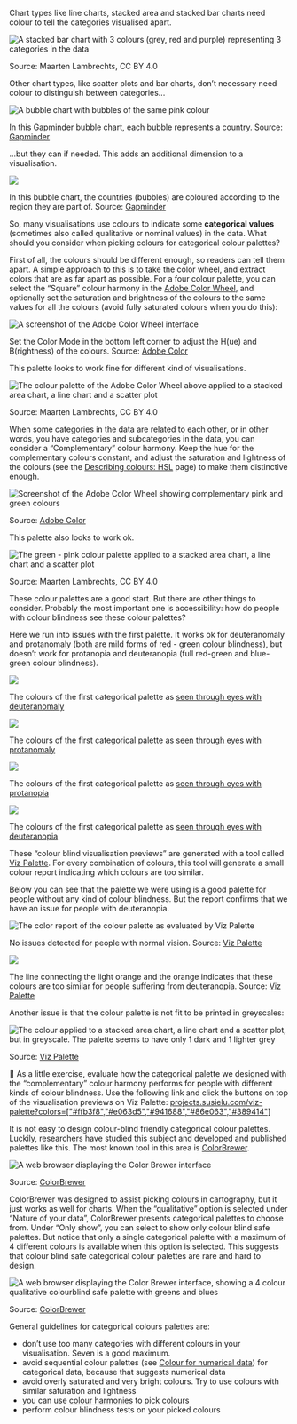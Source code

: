 Chart types like line charts, stacked area and stacked bar charts need colour to tell the categories visualised apart.

<p class='center'>
<img src='Colour%20use%20in%20data%20visualisation%20acd08b9e488e4cd9bd518e063a86f6b7/stacked-bars2x.png' alt='A stacked bar chart with 3 colours (grey, red and purple) representing 3 categories in the data' class='max-600' />
</p>

Source: Maarten Lambrechts, CC BY 4.0

Other chart types, like scatter plots and bar charts, don’t necessary need colour to distinguish between categories...

![A bubble chart with bubbles of the same pink colour](Colour%20use%20in%20data%20visualisation%20acd08b9e488e4cd9bd518e063a86f6b7/gapminder-single-colour.png)

In this Gapminder bubble chart, each bubble represents a country. Source: [Gapminder](https://www.gapminder.org/tools/#$model$markers$bubble$encoding$color$data$constant=_default;&scale$type:null&domain:null&zoomed:null&palette$palette$_default=%23f44cab;;;;;;;;&chart-type=bubbles&url=v1)

...but they can if needed. This adds an additional dimension to a visualisation.

![ ](Colour%20use%20in%20data%20visualisation%20acd08b9e488e4cd9bd518e063a86f6b7/gapminder.png)

In this bubble chart, the countries (bubbles) are coloured according to the region they are part of. Source: [Gapminder](https://www.gapminder.org/tools/#$chart-type=bubbles&url=v1)

So, many visualisations use colours to indicate some **categorical values** (sometimes also called qualitative or nominal values) in the data. What should you consider when picking colours for categorical colour palettes?

First of all, the colours should be different enough, so readers can tell them apart. A simple approach to this is to take the color wheel, and extract colors that are as far apart as possible. For a four colour palette, you can select the “Square” colour harmony in the [Adobe Color Wheel](https://color.adobe.com/create/color-wheel), and optionally set the saturation and brightness of the colours to the same values for all the colours (avoid fully saturated colours when you do this):

![A screenshot of the Adobe Color Wheel interface](Colour%20use%20in%20data%20visualisation%20acd08b9e488e4cd9bd518e063a86f6b7/square-colour-wheel.png)

Set the Color Mode in the bottom left corner to adjust the H(ue) and B(rightness) of the colours. Source: [Adobe Color](https://color.adobe.com/create/color-wheel)

This palette looks to work fine for different kind of visualisations.

![The colour palette of the Adobe Color Wheel above applied to a stacked area chart, a line chart and a scatter plot](Colour%20use%20in%20data%20visualisation%20acd08b9e488e4cd9bd518e063a86f6b7/viz-palette-1.png)

Source: Maarten Lambrechts, CC BY 4.0

When some categories in the data are related to each other, or in other words, you have categories and subcategories in the data, you can consider a “Complementary” colour harmony. Keep the hue for the complementary colours constant, and adjust the saturation and lightness of the colours (see the <span class='internal-link'>[Describing colours: HSL](describing-colours-hsl)</span> page) to make them distinctive enough.

![Screenshot of the Adobe Color Wheel showing complementary pink and green colours](Colour%20use%20in%20data%20visualisation%20acd08b9e488e4cd9bd518e063a86f6b7/complementary-colour-wheel.png)

Source: [Adobe Color](https://color.adobe.com/create/color-wheel)

This palette also looks to work ok.

![The green - pink colour palette applied to a stacked area chart, a line chart and a scatter plot](Colour%20use%20in%20data%20visualisation%20acd08b9e488e4cd9bd518e063a86f6b7/viz-palette-2.png)

Source: Maarten Lambrechts, CC BY 4.0

These colour palettes are a good start. But there are other things to consider. Probably the most important one is accessibility: how do people with colour blindness see these colour palettes? 

Here we run into issues with the first palette. It works ok for deuteranomaly and protanomaly (both are mild forms of red - green colour blindness), but doesn’t work for protanopia and deuteranopia (full red-green and blue-green colour blindness).

![ ](Colour%20use%20in%20data%20visualisation%20acd08b9e488e4cd9bd518e063a86f6b7/deuteranomaly.png)

The colours of the first categorical palette as [seen through eyes with deuteranomaly](https://projects.susielu.com/viz-palette?colors=[%22#60f070%22,%22#f0c960%22,%22#6080f0%22,%22#f06085%22]&backgroundColor=%22white%22&fontColor=%22black%22&mode=%22deuteranomaly%22)

![ ](Colour%20use%20in%20data%20visualisation%20acd08b9e488e4cd9bd518e063a86f6b7/protanomaly.png)

The colours of the first categorical palette as [seen through eyes with protanomaly](https://projects.susielu.com/viz-palette?colors=[%22#60f070%22,%22#f0c960%22,%22#6080f0%22,%22#f06085%22]&backgroundColor=%22white%22&fontColor=%22black%22&mode=%22protanomaly%22)

![ ](Colour%20use%20in%20data%20visualisation%20acd08b9e488e4cd9bd518e063a86f6b7/protanopia.png)

The colours of the first categorical palette as [seen through eyes with protanopia](https://projects.susielu.com/viz-palette?colors=[%22#60f070%22,%22#f0c960%22,%22#6080f0%22,%22#f06085%22]&backgroundColor=%22white%22&fontColor=%22black%22&mode=%22protanopia%22)

![ ](Colour%20use%20in%20data%20visualisation%20acd08b9e488e4cd9bd518e063a86f6b7/deuteranopia.png)

The colours of the first categorical palette as [seen through eyes with deuteranopia](https://projects.susielu.com/viz-palette?colors=[%22#60f070%22,%22#f0c960%22,%22#6080f0%22,%22#f06085%22]&backgroundColor=%22white%22&fontColor=%22black%22&mode=%22deuteranopia%22)

These “colour blind visualisation previews” are generated with a tool called [Viz Palette](https://projects.susielu.com/viz-palette). For every combination of colours, this tool will generate a small colour report indicating which colours are too similar.

Below you can see that the palette we were using is a good palette for people without any kind of colour blindness. But the report confirms that we have an issue for people with deuteranopia.

![The color report of the colour palette as evaluated by Viz Palette](Colour%20use%20in%20data%20visualisation%20acd08b9e488e4cd9bd518e063a86f6b7/viz-palette-report-deuteranopia.png)

No issues detected for people with normal vision. Source: [Viz Palette](https://projects.susielu.com/viz-palette)

![ ](Colour%20use%20in%20data%20visualisation%20acd08b9e488e4cd9bd518e063a86f6b7/viz-palette-report-original.png)

The line connecting the light orange and the orange indicates that these colours are too similar for people suffering from deuteranopia. Source: [Viz Palette](https://projects.susielu.com/viz-palette)

Another issue is that the colour palette is not fit to be printed in greyscales:

![The colour applied to a stacked area chart, a line chart and a scatter plot, but in greyscale. The palette seems to have only 1 dark and 1 lighter grey](Colour%20use%20in%20data%20visualisation%20acd08b9e488e4cd9bd518e063a86f6b7/greyscale.png)

Source: [Viz Palette](https://projects.susielu.com/viz-palette)

<aside>
🔎 As a little exercise, evaluate how the categorical palette we designed with the “complementary” colour harmony performs for people with different kinds of colour blindness.  Use the following link and click the buttons on top of the visualisation previews on Viz Palette: <a href="https://projects.susielu.com/viz-palette?colors=%5B%22#ffb3f8%22,%22#e063d5%22,%22#941688%22,%22#86e063%22,%22#389414%22%5D">projects.susielu.com/viz-palette?colors=["#ffb3f8","#e063d5","#941688","#86e063","#389414"]</a>

</aside>

It is not easy to design colour-blind friendly categorical colour palettes. Luckily, researchers have studied this subject and developed and published palettes like this. The most known tool in this area is [ColorBrewer](https://colorbrewer2.org/).

![A web browser displaying the Color Brewer interface](Colour%20use%20in%20data%20visualisation%20acd08b9e488e4cd9bd518e063a86f6b7/ColorBrewer.png)

Source: [ColorBrewer](https://colorbrewer2.org/#type=qualitative&scheme=Set1&n=5)

ColorBrewer was designed to assist picking colours in cartography, but it just works as well for charts. When the “qualitative” option is selected under “Nature of your data”, ColorBrewer presents categorical palettes to choose from. Under “Only show”, you can select to show only colour blind safe palettes. But notice that only a single categorical palette with a maximum of 4 different colours is available when this option is selected. This suggests that colour blind safe categorical colour palettes are rare and hard to design.

![A web browser displaying the Color Brewer interface, showing a 4 colour qualitative colourblind safe palette with greens and blues](Colour%20use%20in%20data%20visualisation%20acd08b9e488e4cd9bd518e063a86f6b7/ColorBrewer-colourblind-safe.png)

Source: [ColorBrewer](https://colorbrewer2.org/#type=qualitative&scheme=Set1&n=5)

General guidelines for categorical colours palettes are:

- don’t use too many categories with different colours in your visualisation. Seven is a good maximum.
- avoid sequential colour palettes (see <span class='internal-link'>[Colour for numerical data](colour-for-numerical-data-introduction)</span>) for categorical data, because that suggests numerical data
- avoid overly saturated and very bright colours. Try to use colours with similar saturation and lightness
- you can use <span class='internal-link'>[colour harmonies](colour-harmonies)</span> to pick colours
- perform colour blindness tests on your picked colours